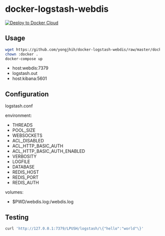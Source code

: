 # docker-logstash-webdis

[![Deploy to Docker Cloud](https://github.com/yongjhih/docker-parse-server/raw/master/art/deploy-to-docker-cloud.png)](https://stackfiles.io/registry/56ca410523bc9401006b5aca)

## Usage

```sh
wget https://github.com/yongjhih/docker-logstash-webdis/raw/master/docker-compose.yml
chown :docker .
docker-compose up
```

* host:webdis:7379
* logstash.out
* host:kibana:5601

## Configuration

logstash.conf

environment:

- THREADS
- POOL_SIZE
- WEBSOCKETS
- ACL_DISABLED
- ACL_HTTP_BASIC_AUTH
- ACL_HTTP_BASIC_AUTH_ENABLED
- VERBOSITY
- LOGFILE
- DATABASE
- REDIS_HOST
- REDIS_PORT
- REDIS_AUTH

volumes:

- $PWD/webdis.log:/webdis.log

## Testing

```sh
curl 'http://127.0.0.1:7379/LPUSH/logstash/\{"hello":"world"\}'
```
